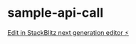 # sample-api-call

[Edit in StackBlitz next generation editor ⚡️](https://stackblitz.com/~/github.com/Susee2702/sample-api-call)